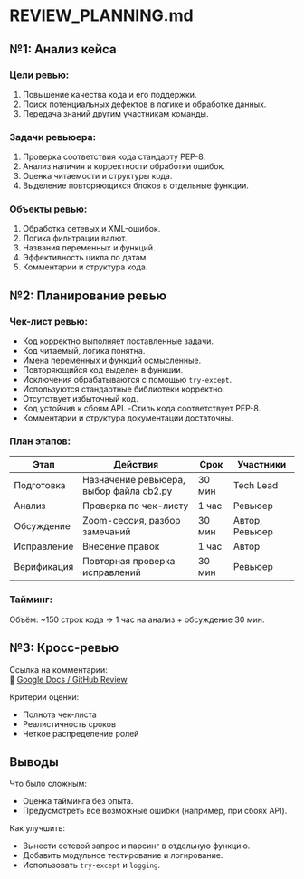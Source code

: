 
# REVIEW_PLANNING.md

## №1: Анализ кейса

### Цели ревью:
1. Повышение качества кода и его поддержки.
2. Поиск потенциальных дефектов в логике и обработке данных.
3. Передача знаний другим участникам команды.

### Задачи ревьюера:
1. Проверка соответствия кода стандарту PEP-8.
2. Анализ наличия и корректности обработки ошибок.
3. Оценка читаемости и структуры кода.
4. Выделение повторяющихся блоков в отдельные функции.

### Объекты ревью:
1. Обработка сетевых и XML-ошибок.
2. Логика фильтрации валют.
3. Названия переменных и функций.
4. Эффективность цикла по датам.
5. Комментарии и структура кода.

## №2: Планирование ревью

### Чек-лист ревью:

- Код корректно выполняет поставленные задачи.
- Код читаемый, логика понятна.
- Имена переменных и функций осмысленные.
- Повторяющийся код выделен в функции.
- Исключения обрабатываются с помощью `try-except`.
- Используются стандартные библиотеки корректно.
- Отсутствует избыточный код.
- Код устойчив к сбоям API.
-Стиль кода соответствует PEP-8.
- Комментарии и структура документации достаточны.

### План этапов:

| Этап         | Действия                                          | Срок     | Участники        |
|--------------|---------------------------------------------------|----------|------------------|
| Подготовка   | Назначение ревьюера, выбор файла cb2.py           | 30 мин   | Tech Lead        |
| Анализ       | Проверка по чек-листу                             | 1 час    | Ревьюер          |
| Обсуждение   | Zoom-сессия, разбор замечаний                     | 30 мин   | Автор, Ревьюер   |
| Исправление  | Внесение правок                                   | 1 час    | Автор            |
| Верификация  | Повторная проверка исправлений                    | 30 мин   | Ревьюер          |

### Тайминг:
Объём: ~150 строк кода → 1 час на анализ + обсуждение 30 мин.

## №3: Кросс-ревью

Ссылка на комментарии:  
📎 [Google Docs / GitHub Review](https://github.com/Dxscve/study/tree/main)

Критерии оценки:
- Полнота чек-листа
- Реалистичность сроков
- Четкое распределение ролей

## Выводы

Что было сложным:
- Оценка тайминга без опыта.
- Предусмотреть все возможные ошибки (например, при сбоях API).

Как улучшить:
- Вынести сетевой запрос и парсинг в отдельную функцию.
- Добавить модульное тестирование и логирование.
- Использовать `try-except` и `logging`.
